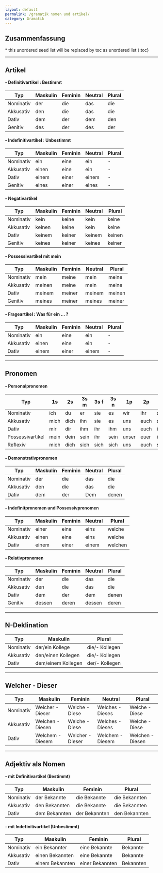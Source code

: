 ```yaml
---
layout: default
permalink: /gramatik nomen und artikel/
category: Gramatik
---
```


<nav>
  <h2>Zusammenfassung</h2>
  * this unordered seed list will be replaced by toc as unordered list
  {:toc}
</nav>

---

## Artikel

#### - Definitivartikel : Bestimmt

Typ | Maskulin | Feminin | Neutral | Plural
-----|----------|---------|---------|------
Nominativ | der | die | das | die
Akkusativ | den | die | das | die
Dativ | dem | der | dem | den
Genitiv | des | der | des | der

#### - Indefinitivartikel : Unbestimmt

Typ | Maskulin | Feminin | Neutral | Plural
-----|----------|---------|---------|------
Nominativ | ein | eine | ein | -
Akkusativ | einen | eine | ein | -
Dativ | einem | einer | einem | -
Genitiv | eines | einer | eines | -

#### - Negativartikel

Typ | Maskulin | Feminin | Neutral | Plural
-----|----------|---------|---------|------
Nominativ | kein | keine | kein | keine
Akkusativ | keinen | keine | kein | keine
Dativ | keinem | keiner | keinem | keinen
Genitiv | keines | keiner | keines | keiner

#### - Possessivartikel mit mein

Typ | Maskulin | Feminin | Neutral | Plural
-----|----------|---------|---------|------
Nominativ | mein | meine | mein | meine
Akkusativ | meinen | meine | mein | meine
Dativ | meinem | meiner | meinem | meinen
Genitiv | meines | meiner | meines | meiner

#### - Frageartikel : Was für ein … ?

Typ | Maskulin | Feminin | Neutral | Plural
-----|----------|---------|---------|------
Nominativ | ein | eine | ein | -
Akkusativ | einen | eine | ein | -
Dativ | einem | einer | einem | -

---

## Pronomen

#### - Personalpronomen

Typ | 1s | 2s | 3s m | 3s f | 3s n | 1p | 2p | 3p | F
----|----|----|------|------|------|----|----|----|---
Nominativ | ich | du | er | sie | es | wir | ihr | sie | Sie
Akkusativ | mich | dich | ihn | sie | es | uns | euch | sie | Sie
Dativ | mir | dir | ihm | ihr | ihm| uns | euch | ihnen | Ihnen
Possessivartikel | mein | dein | sein | ihr | sein | unser | euer | ihr | Ihr
Reflexiv | mich | dich | sich | sich | sich | uns | euch | sich | sich

#### - Demonstrativpronomen

Typ | Maskulin | Feminin | Neutral | Plural
-----|----------|---------|---------|------
Nominativ | der | die | das | die
Akkusativ | den | die | das | die
Dativ | dem | der | Dem | denen

#### - Indefinitpronomen und Possessivpronomen

Typ | Maskulin | Feminin | Neutral | Plural
-----|----------|---------|---------|------
Nominativ | einer | eine | eins | welche
Akkusativ | einen | eine | eins | welche
Dativ | einem | einer | einem | welchen

#### - Relativpronomen

Typ | Maskulin | Feminin | Neutral | Plural
-----|----------|---------|---------|------
Nominativ | der | die | das | die
Akkusativ | den | die | das | die
Dativ | dem | der | dem | denen
Genitiv | dessen | deren | dessen | deren

---

## N-Deklination

Typ | Maskulin | Plural
-----|----------|---------
Nominativ | der/ein Kollege | die/- Kollegen 
Akkusativ | den/einen Kollegen | die/- Kollegen 
Dativ | dem/einem Kollegen | der/- Kollegen 

---

## Welcher - Dieser

Typ | Maskulin | Feminin | Neutral | Plural
-----|----------|---------|---------|------
Nominativ | Welcher - Dieser | Welche - Diese | Welches - Dieses | Welche - Diese
Akkusativ | Welchen - Diesen | Welche - Diese | Welches - Dieses | Welche - Diese
Dativ | Welchem - Diesem | Welcher - Dieser | Welchem - Diesem | Welchen - Diesen

---

## Adjektiv als Nomen

#### - mit Definitivartikel (Bestimmt)

Typ | Maskulin | Feminin  | Plural
-----|----------|---------|---------
Nominativ | der Bekannte | die Bekannte | die Bekannten 
Akkusativ | den Bekannten | die Bekannte | die Bekannten 
Dativ | dem Bekannten | der Bekannten | den Bekannten

#### - mit Indefinitivartikel (Unbestimmt)

Typ | Maskulin | Feminin  | Plural
-----|----------|---------|---------
Nominativ | ein Bekannter | eine Bekannte | Bekannte 
Akkusativ | einen Bekannten | eine Bekannte | Bekannte
Dativ | einem Bekannten | einer Bekannten | Bekannten
